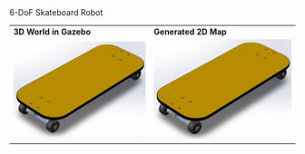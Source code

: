 ## 

6-DoF Skateboard Robot


<div align="center">
  <table>
    <tr>
      <td><b>3D World in Gazebo</b></td>
      <td><b>Generated 2D Map</b></td>
    </tr>
    <tr>
      <td><img src="skateboard.png" width="400" alt="3D CAD Model in SolidWorks"/></td>
      <td><img src="skateboard.png" width="400" alt="RViz joint"/></td>
    </tr>
  </table>
</div>
